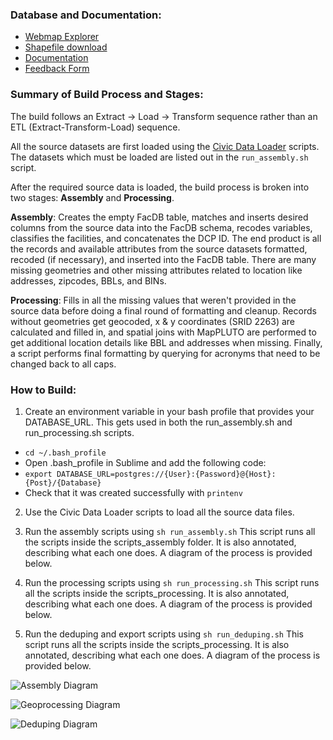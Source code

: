 ### Database and Documentation:

  * [Webmap Explorer](http://cpp.capitalplanning.nyc/facilities)
  * [Shapefile download]()
  * [Documentation](https://nycplanning.github.io/cpdocs/facdb/)
  * [Feedback Form](https://docs.google.com/forms/d/e/1FAIpQLSffdzVSCRmMQhGn32Z6bDnBEKPXJw20m6CkDMeco-z4B1FcNQ/viewform)

### Summary of Build Process and Stages:

The build follows an Extract -> Load -> Transform sequence rather than an ETL (Extract-Transform-Load) sequence.

All the source datasets are first loaded using the [Civic Data Loader](https://github.com/NYCPlanning/civic-data-loader) scripts. The datasets which must be loaded are listed out in the `run_assembly.sh` script.

After the required source data is loaded, the build process is broken into two stages: **Assembly** and **Processing**.

**Assembly**: Creates the empty FacDB table, matches and inserts desired columns from the source data into the FacDB schema, recodes variables, classifies the facilities, and concatenates the DCP ID. The end product is all the records and available attributes from the source datasets formatted, recoded (if necessary), and inserted into the FacDB table. There are many missing geometries and other missing attributes related to location like addresses, zipcodes, BBLs, and BINs.

**Processing**: Fills in all the missing values that weren't provided in the source data before doing a final round of formatting and cleanup. Records without geometries get geocoded, x & y coordinates (SRID 2263) are calculated and filled in, and spatial joins with MapPLUTO are performed to get additional location details like BBL and addresses when missing. Finally, a script performs final formatting by querying for acronyms that need to be changed back to all caps.

### How to Build:

1. Create an environment variable in your bash profile that provides your DATABASE_URL. This gets used in both the run_assembly.sh and run_processing.sh scripts.
  * `cd ~/.bash_profile`
  * Open .bash_profile in Sublime and add the following code:
  * `export DATABASE_URL=postgres://{User}:{Password}@{Host}:{Post}/{Database}`
  * Check that it was created successfully with `printenv`

2. Use the Civic Data Loader scripts to load all the source data files.

3. Run the assembly scripts using `sh run_assembly.sh` This script runs all the scripts inside the scripts_assembly folder. It is also annotated, describing what each one does. A diagram of the process is provided below.

4. Run the processing scripts using `sh run_processing.sh` This script runs all the scripts inside the scripts_processing. It is also annotated, describing what each one does. A diagram of the process is provided below.

5. Run the deduping and export scripts using `sh run_deduping.sh` This script runs all the scripts inside the scripts_processing. It is also annotated, describing what each one does. A diagram of the process is provided below.

![Assembly Diagram](./img/FacDB_Assembly.png)

![Geoprocessing Diagram](./img/FacDB_Assembly.png)

![Deduping Diagram](./img/FacDB_Assembly.png)
